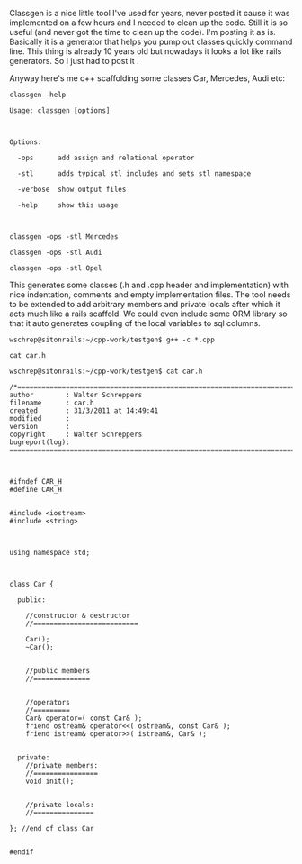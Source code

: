 Classgen is a nice little tool I've used for years, never posted it cause it was implemented on a few hours and I needed to clean up the code. Still it is so useful (and never got the time to clean up the code). I'm posting it as is. Basically it is a generator that helps you pump out classes quickly command line. This thing is already 10 years old but nowadays it looks a lot like rails generators. So I just had to post it .


Anyway here's me c++ scaffolding some classes Car, Mercedes, Audi etc: 

```
classgen -help

Usage: classgen [options] 



Options:

  -ops      add assign and relational operator

  -stl      adds typical stl includes and sets stl namespace

  -verbose  show output files

  -help     show this usage 



classgen -ops -stl Mercedes

classgen -ops -stl Audi

classgen -ops -stl Opel

```


This generates some classes (.h and .cpp header and implementation) with nice indentation, comments and empty implementation files.
The tool needs to be extended to add arbitrary members and private locals after which it acts much like a rails scaffold. We could even include some ORM library so that it auto generates coupling of the local variables to sql columns. 


```
wschrep@sitonrails:~/cpp-work/testgen$ g++ -c *.cpp

cat car.h

wschrep@sitonrails:~/cpp-work/testgen$ cat car.h

/*=============================================================================
author        : Walter Schreppers
filename      : car.h
created       : 31/3/2011 at 14:49:41
modified      : 
version       : 
copyright     : Walter Schreppers
bugreport(log): 
=============================================================================*/



#ifndef CAR_H
#define CAR_H


#include <iostream> 
#include <string>



using namespace std;



class Car {

  public:

    //constructor & destructor
    //==========================

    Car();
    ~Car();


    //public members
    //==============


    //operators
    //=========
    Car& operator=( const Car& );
    friend ostream& operator<<( ostream&, const Car& );
    friend istream& operator>>( istream&, Car& );


  private:
    //private members:
    //================
    void init();


    //private locals:
    //===============

}; //end of class Car


#endif


```




